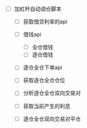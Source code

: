 - [ ] 加杠杆自动调仓脚本
    - [ ] 获取借贷利率的api
    - [ ] 借钱api
      - [ ] 全仓借钱
      - [ ] 逐仓借钱
    - [ ] 逐仓全仓下单api
    - [ ] 获取逐仓全仓仓位
    - [ ] 分析逐仓全仓双向交易对
    - [ ] 获取当前产生的利息
    - [ ] 逐仓全仓双向交易对平仓
    